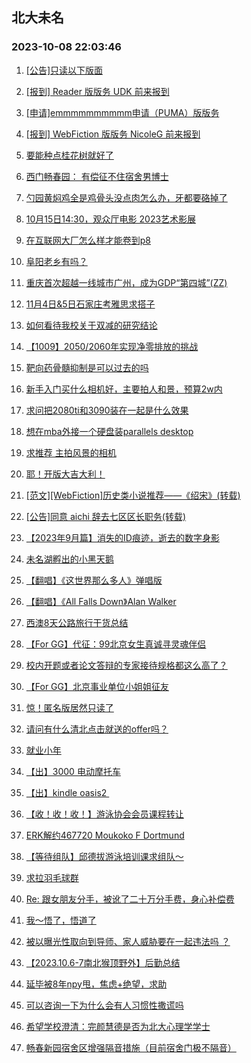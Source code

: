 ## 北大未名 
### 2023-10-08 22:03:46

1. [[公告]只读以下版面](https://bbs.pku.edu.cn/v2/post-read.php?bid=751&threadid=18660476)

2. [[报到] Reader 版版务 UDK 前来报到](https://bbs.pku.edu.cn/v2/post-read.php?bid=665&threadid=18660605)

3. [[申请]emmmmmmmmmm申请（PUMA）版版务](https://bbs.pku.edu.cn/v2/post-read.php?bid=740&threadid=18660309)

4. [[报到] WebFiction 版版务 NicoleG 前来报到](https://bbs.pku.edu.cn/v2/post-read.php?bid=665&threadid=18660615)

5. [要能种点桂花树就好了](https://bbs.pku.edu.cn/v2/post-read.php?bid=138&threadid=18659762)

6. [西门畅春园： 有偿征不住宿舍男博士](https://bbs.pku.edu.cn/v2/post-read.php?bid=1431&threadid=17205128)

7. [勺园黄焖鸡全是鸡骨头没点肉怎么办，牙都要硌掉了](https://bbs.pku.edu.cn/v2/post-read.php?bid=1431&threadid=18660670)

8. [10月15日14:30，观众厅电影 2023艺术影展](https://bbs.pku.edu.cn/v2/post-read.php?bid=222&threadid=18660724)

9. [在互联网大厂怎么样才能卷到p8](https://bbs.pku.edu.cn/v2/post-read.php?bid=104&threadid=18657630)

10. [阜阳老乡有吗？](https://bbs.pku.edu.cn/v2/post-read.php?bid=476&threadid=18120442)

11. [重庆首次超越一线城市广州，成为GDP“第四城”(ZZ)](https://bbs.pku.edu.cn/v2/post-read.php?bid=463&threadid=18467803)

12. [11月4日&5日石家庄考雅思求搭子](https://bbs.pku.edu.cn/v2/post-read.php?bid=56&threadid=18659598)

13. [如何看待我校关于双减的研究结论](https://bbs.pku.edu.cn/v2/post-read.php?bid=606&threadid=18650775)

14. [【1009】2050/2060年实现净零排放的挑战](https://bbs.pku.edu.cn/v2/post-read.php?bid=342&threadid=18660393)

15. [靶向药骨髓抑制是可以过去的吗](https://bbs.pku.edu.cn/v2/post-read.php?bid=244&threadid=18659041)

16. [新手入门买什么相机好，主要拍人和景，预算2w内](https://bbs.pku.edu.cn/v2/post-read.php?bid=197&threadid=18660348)

17. [求问把2080ti和3090装在一起是什么效果](https://bbs.pku.edu.cn/v2/post-read.php?bid=1361&threadid=18658233)

18. [想在mba外接一个硬盘装parallels desktop](https://bbs.pku.edu.cn/v2/post-read.php?bid=488&threadid=18659953)

19. [求推荐 主拍风景的相机](https://bbs.pku.edu.cn/v2/post-read.php?bid=197&threadid=18512435)

20. [耶！开版大吉大利！](https://bbs.pku.edu.cn/v2/post-read.php?bid=1475&threadid=18660516)

21. [[范文][WebFiction]历史类小说推荐——《绍宋》(转载)](https://bbs.pku.edu.cn/v2/post-read.php?bid=1475&threadid=18655986)

22. [[公告]同意 aichi 辞去七区区长职务(转载)](https://bbs.pku.edu.cn/v2/post-read.php?bid=338&threadid=18650884)

23. [【2023年9月篇】消失的ID痕迹，逝去的数字身影](https://bbs.pku.edu.cn/v2/post-read.php?bid=338&threadid=18659240)

24. [未名湖孵出的小黑天鹅](https://bbs.pku.edu.cn/v2/post-read.php?bid=441&threadid=18659569)

25. [【翻唱】《这世界那么多人》弹唱版](https://bbs.pku.edu.cn/v2/post-read.php?bid=79&threadid=18660015)

26. [【翻唱】《All Falls Down》Alan Walker](https://bbs.pku.edu.cn/v2/post-read.php?bid=79&threadid=18660424)

27. [西澳8天公路旅行干货总结](https://bbs.pku.edu.cn/v2/post-read.php?bid=94&threadid=18660240)

28. [【For GG】代征：99北京女生真诚寻灵魂伴侣](https://bbs.pku.edu.cn/v2/post-read.php?bid=167&threadid=18660218)

29. [校内开题或者论文答辩的专家接待规格都这么高了？](https://bbs.pku.edu.cn/v2/post-read.php?bid=103&threadid=18649635)

30. [【For GG】北京事业单位小姐姐征友](https://bbs.pku.edu.cn/v2/post-read.php?bid=167&threadid=18607838)

31. [惊！匿名版居然只读了](https://bbs.pku.edu.cn/v2/post-read.php?bid=103&threadid=18660676)

32. [请问有什么清北点击就送的offer吗？](https://bbs.pku.edu.cn/v2/post-read.php?bid=99&threadid=18660599)

33. [就业小年](https://bbs.pku.edu.cn/v2/post-read.php?bid=99&threadid=18659987)

34. [【出】3000 电动摩托车](https://bbs.pku.edu.cn/v2/post-read.php?bid=71&threadid=18660658)

35. [【出】kindle oasis2 ](https://bbs.pku.edu.cn/v2/post-read.php?bid=71&threadid=18659444)

36. [【收！收！收！】游泳协会会员课程转让](https://bbs.pku.edu.cn/v2/post-read.php?bid=136&threadid=18658584)

37. [ERK解约467720 Moukoko F Dortmund](https://bbs.pku.edu.cn/v2/post-read.php?bid=519&threadid=18660137)

38. [【等待组队】邱德拔游泳培训课求组队～](https://bbs.pku.edu.cn/v2/post-read.php?bid=136&threadid=18638128)

39. [求拉羽毛球群](https://bbs.pku.edu.cn/v2/post-read.php?bid=77&threadid=18629874)

40. [Re: 跟女朋友分手，被讹了二十万分手费，身心补偿费](https://bbs.pku.edu.cn/v2/post-read.php?bid=301&threadid=18659945)

41. [我～悟了，悟道了](https://bbs.pku.edu.cn/v2/post-read.php?bid=544&threadid=18660444)

42. [被以曝光性取向到导师、家人威胁要在一起违法吗 ？](https://bbs.pku.edu.cn/v2/post-read.php?bid=301&threadid=18651637)

43. [【2023.10.6-7南北猴顶野外】后勤总结](https://bbs.pku.edu.cn/v2/post-read.php?bid=224&threadid=18660554)

44. [延毕被8年npy甩，焦虑+绝望，求助](https://bbs.pku.edu.cn/v2/post-read.php?bid=690&threadid=18660563)

45. [可以咨询一下为什么会有人习惯性撒谎吗](https://bbs.pku.edu.cn/v2/post-read.php?bid=690&threadid=18660588)

46. [希望学校澄清：完颜慧德是否为北大心理学学士](https://bbs.pku.edu.cn/v2/post-read.php?bid=438&threadid=18659734)

47. [畅春新园宿舍区增强隔音措施（目前宿舍门极不隔音）](https://bbs.pku.edu.cn/v2/post-read.php?bid=438&threadid=18655602)

